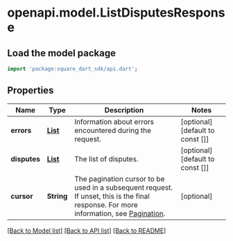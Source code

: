 # openapi.model.ListDisputesResponse

## Load the model package
```dart
import 'package:square_dart_sdk/api.dart';
```

## Properties
Name | Type | Description | Notes
------------ | ------------- | ------------- | -------------
**errors** | [**List<Error>**](Error.md) | Information about errors encountered during the request. | [optional] [default to const []]
**disputes** | [**List<Dispute>**](Dispute.md) | The list of disputes. | [optional] [default to const []]
**cursor** | **String** | The pagination cursor to be used in a subsequent request. If unset, this is the final response. For more information, see [Pagination](https://developer.squareup.com/docs/build-basics/common-api-patterns/pagination). | [optional] 

[[Back to Model list]](../README.md#documentation-for-models) [[Back to API list]](../README.md#documentation-for-api-endpoints) [[Back to README]](../README.md)


